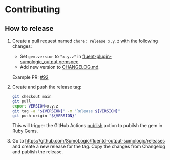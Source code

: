 # Contributing

## How to release

1. Create a pull request named `chore: release x.y.z` with the following changes:

   - Set `gem.version` to `"x.y.z"` in [fluent-plugin-sumologic_output.gemspec](fluent-plugin-sumologic_output.gemspec).
   - Add new version to [CHANGELOG.md](./CHANGELOG.md).

   Example PR: [#92](https://github.com/SumoLogic/fluentd-output-sumologic/pull/92)

2. Create and push the release tag:

   ```bash
   git checkout main
   git pull
   export VERSION=x.y.z
   git tag -a "${VERSION}" -m "Release ${VERSION}"
   git push origin "${VERSION}"
   ```

   This will trigger the GitHub Actions [publish](./.github/workflows/publish.yaml) action to pubilsh the gem in Ruby Gems.

3. Go to https://github.com/SumoLogic/fluentd-output-sumologic/releases and create a new release for the tag.
   Copy the changes from Changelog and publish the release.
